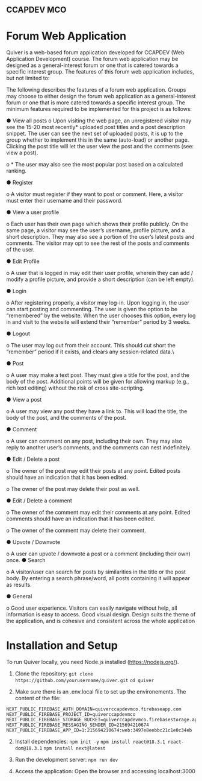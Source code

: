 ## CCAPDEV MCO
# Forum Web Application

Quiver is a web-based forum application developed for CCAPDEV (Web Application Development) course. The forum web application may be designed as a general-interest forum or one that is catered towards a specific interest group. The features of this forum web application includes, but not limited to:

The following describes the features of a forum web application. Groups may choose to
either design the forum web application as a general-interest forum or one that is more
catered towards a specific interest group. The minimum features required to be
implemented for this project is as follows:

● View all posts
  o Upon visiting the web page, an unregistered visitor may see the 15-20 most
recently* uploaded post titles and a post description snippet. The user can
see the next set of uploaded posts, it is up to the group whether to
implement this in the same (auto-load) or another page. Clicking the post
title will let the user view the post and the comments (see: view a post).

o * The user may also see the most popular post based on a calculated
ranking.

● Register

  o A visitor must register if they want to post or comment. Here, a visitor
must enter their username and their password.

● View a user profile

  o Each user has their own page which shows their profile publicly. On the
same page, a visitor may see the user’s username, profile picture, and a
short description. They may also see a portion of the user’s latest posts
and comments. The visitor may opt to see the rest of the posts and
comments of the user.

● Edit Profile

  o A user that is logged in may edit their user profile, wherein they can add
/ modify a profile picture, and provide a short description (can be left
empty).

● Login

  o After registering properly, a visitor may log-in. Upon logging in, the user
can start posting and commenting. The user is given the option to be
“remembered” by the website. When the user chooses this option, every
log in and visit to the website will extend their “remember” period by 3
weeks.

● Logout

  o The user may log out from their account. This should cut short the
“remember” period if it exists, and clears any session-related data.\

● Post

  o A user may make a text post. They must give a title for the post, and the
body of the post. Additional points will be given for allowing markup (e.g.,
rich text editing) without the risk of cross site-scripting.

● View a post

  o A user may view any post they have a link to. This will load the title, the
body of the post, and the comments of the post.

● Comment

  o A user can comment on any post, including their own. They may also reply
to another user’s comments, and the comments can nest indefinitely.

● Edit / Delete a post

  o The owner of the post may edit their posts at any point. Edited posts
should have an indication that it has been edited.

  o The owner of the post may delete their post as well.

● Edit / Delete a comment

  o The owner of the comment may edit their comments at any point. Edited
comments should have an indication that it has been edited.

  o The owner of the comment may delete their comment.

● Upvote / Downvote

  o A user can upvote / downvote a post or a comment (including their own)
once.
● Search

  o A visitor/user can search for posts by similarities in the title or the post
body. By entering a search phrase/word, all posts containing it will appear
as results.

● General
  
  o Good user experience. Visitors can easily navigate without help, all
information is easy to access. Good visual design. Design suits the theme
of the application, and is cohesive and consistent across the whole
application


# Installation and Setup
To run Quiver locally, you need Node.js installed (https://nodejs.org/). 

1. Clone the repository:
```git clone https://github.com/yourusername/quiver.git```
```cd quiver```

2. Make sure there is an .env.local file to set up the environements. The content of the file:
```NEXT_PUBLIC_FIREBASE_API_KEY=AIzaSyAM_EqvHLRBjPcFsb4f8Kpq7k0afWcDp5c
NEXT_PUBLIC_FIREBASE_AUTH_DOMAIN=quiverccapdevmco.firebaseapp.com
NEXT_PUBLIC_FIREBASE_PROJECT_ID=quiverccapdevmco
NEXT_PUBLIC_FIREBASE_STORAGE_BUCKET=quiverccapdevmco.firebasestorage.app
NEXT_PUBLIC_FIREBASE_MESSAGING_SENDER_ID=215694210674
NEXT_PUBLIC_FIREBASE_APP_ID=1:215694210674:web:3497e8eebbc21c1e0c34eb
```

2. Install dependencies:
```npm init -y```
```npm install react@18.3.1 react-dom@18.3.1```
```npm install next@latest```


3. Run the development server:
```npm run dev```

4. Access the application:
Open the browser and accessing localhost:3000

